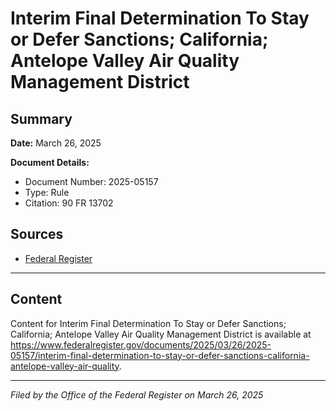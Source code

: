 # Interim Final Determination To Stay or Defer Sanctions; California; Antelope Valley Air Quality Management District

## Summary

**Date:** March 26, 2025

**Document Details:**
- Document Number: 2025-05157
- Type: Rule
- Citation: 90 FR 13702

## Sources
- [Federal Register](https://www.federalregister.gov/documents/2025/03/26/2025-05157/interim-final-determination-to-stay-or-defer-sanctions-california-antelope-valley-air-quality)

---

## Content

Content for Interim Final Determination To Stay or Defer Sanctions; California; Antelope Valley Air Quality Management District is available at https://www.federalregister.gov/documents/2025/03/26/2025-05157/interim-final-determination-to-stay-or-defer-sanctions-california-antelope-valley-air-quality.

---

*Filed by the Office of the Federal Register on March 26, 2025*
